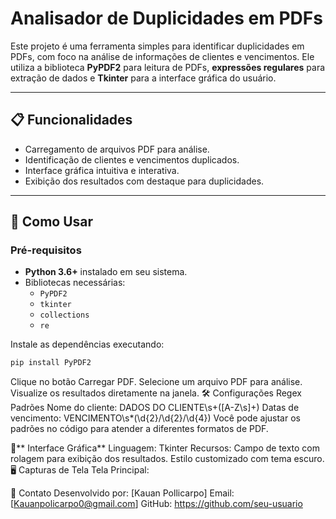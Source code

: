 # Analisador de Duplicidades em PDFs

Este projeto é uma ferramenta simples para identificar duplicidades em PDFs, com foco na análise de informações de clientes e vencimentos. Ele utiliza a biblioteca **PyPDF2** para leitura de PDFs, **expressões regulares** para extração de dados e **Tkinter** para a interface gráfica do usuário.

---

## 📋 **Funcionalidades**
- Carregamento de arquivos PDF para análise.
- Identificação de clientes e vencimentos duplicados.
- Interface gráfica intuitiva e interativa.
- Exibição dos resultados com destaque para duplicidades.

---

## 🚀 **Como Usar**

### **Pré-requisitos**
- **Python 3.6+** instalado em seu sistema.
- Bibliotecas necessárias:
  - `PyPDF2`
  - `tkinter`
  - `collections`
  - `re`

Instale as dependências executando:
```bash
pip install PyPDF2
```

Clique no botão Carregar PDF.
Selecione um arquivo PDF para análise.
Visualize os resultados diretamente na janela.
🛠 Configurações
Regex Padrões
Nome do cliente: DADOS DO CLIENTE\s+([A-Z\s]+)
Datas de vencimento: VENCIMENTO\s*(\d{2}/\d{2}/\d{4})
Você pode ajustar os padrões no código para atender a diferentes formatos de PDF.

🎨** Interface Gráfica**
Linguagem: Tkinter
Recursos:
Campo de texto com rolagem para exibição dos resultados.
Estilo customizado com tema escuro.
🖥 Capturas de Tela
Tela Principal:




📧 Contato
Desenvolvido por: [Kauan Pollicarpo]
Email: [Kauanpolicarpo0@gmail.com]
GitHub: https://github.com/seu-usuario


